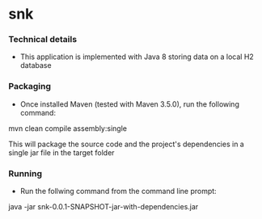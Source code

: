 # snk

### Technical details
- This application is implemented with Java 8 storing data on a local H2 database

### Packaging
- Once installed Maven (tested with Maven 3.5.0), run the following command:

mvn clean compile assembly:single

This will package the source code and the project's dependencies in a single jar file
in the target folder

### Running
- Run the follwing command from the command line prompt:

java -jar snk-0.0.1-SNAPSHOT-jar-with-dependencies.jar
